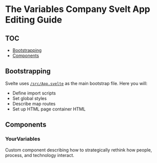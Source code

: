# The Variables Company Svelt App Editing Guide

## TOC

- [Bootstrapping](#bootstrapping)
- [Components](#components)

## Bootstrapping

Svelte uses [`/src/App.svelte`](../src/App.svelte) as the main bootstrap file.
Here you will:

- Define import scripts
- Set global styles
- Describe map routes
- Set up HTML page container HTML

## Components

### YourVariables

Custom component describing how to strategically rethink how people, process, and technology interact.
